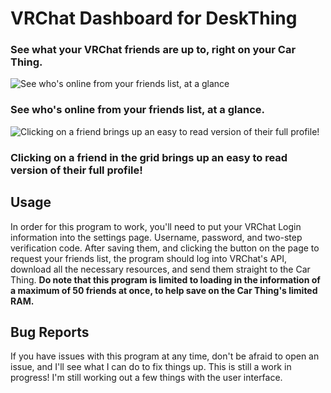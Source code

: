 # VRChat Dashboard for DeskThing
### See what your VRChat friends are up to, right on your Car Thing. 
![See who's online from your friends list, at a glance](https://i.imgur.com/YQICnTv.png)
### See who's online from your friends list, at a glance.

![Clicking on a friend brings up an easy to read version of their full profile!](https://i.imgur.com/5VBfyJa.png)
### Clicking on a friend in the grid brings up an easy to read version of their full profile!

## Usage
In order for this program to work, you'll need to put your VRChat Login information into the settings page. Username, password, and two-step verification code. After saving them, and clicking the button on the page to request your friends list, the program should log into VRChat's API, download all the necessary resources, and send them straight to the Car Thing. 
**Do note that this program is limited to loading in the information of a maximum of 50 friends at once, to help save on the Car Thing's limited RAM.**

## Bug Reports
If you have issues with this program at any time, don't be afraid to open an issue, and I'll see what I can do to fix things up. This is still a work in progress! I'm still working out a few things with the user interface.
